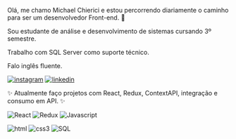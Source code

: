 Olá, me chamo Michael Chierici e estou percorrendo diariamente o caminho para ser um desenvolvedor Front-end. 👋 

Sou estudante de análise e desenvolvimento de sistemas cursando 3º semestre.

Trabalho com SQL Server como suporte técnico. 

Falo inglês fluente.

[![instagram](https://img.shields.io/badge/Instagram-E4405F?style=for-the-badge&logo=instagram&logoColor=white)](https://www.instagram.com/michaelchierici/)
[![linkedin](https://img.shields.io/badge/LinkedIn-0077B5?style=for-the-badge&logo=linkedin&logoColor=white)](https://br.linkedin.com/in/michael-chierici-1880b3208)

✨ Atualmente faço projetos com React, Redux, ContextAPI, integração e consumo em API. ✨ 

  ![React](https://img.shields.io/badge/React-20232A?style=for-the-badge&logo=react&logoColor=61DAFB) ![Redux](https://img.shields.io/badge/Redux-593D88?style=for-the-badge&logo=redux&logoColor=white) ![Javascript](https://img.shields.io/badge/JavaScript-F7DF1E?style=for-the-badge&logo=javascript&logoColor=black) 
  
  ![html](https://img.shields.io/badge/HTML5-E34F26?style=for-the-badge&logo=html5&logoColor=white) ![css3](https://img.shields.io/badge/CSS3-1572B6?style=for-the-badge&logo=css3&logoColor=white) ![SQL](https://img.shields.io/badge/Microsoft_SQL_Server-CC2927?style=for-the-badge&logo=microsoft-sql-server&logoColor=white)



<!---
michaelchierici/michaelchierici is a ✨ special ✨ repository because its `README.md` (this file) appears on your GitHub profile.
You can click the Preview link to take a look at your changes.
--->
